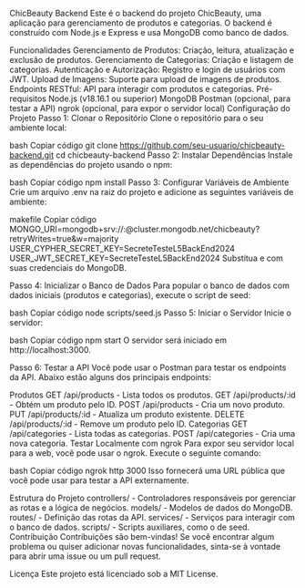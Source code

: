 ChicBeauty Backend
Este é o backend do projeto ChicBeauty, uma aplicação para gerenciamento de produtos e categorias. O backend é construído com Node.js e Express e usa MongoDB como banco de dados.

Funcionalidades
Gerenciamento de Produtos: Criação, leitura, atualização e exclusão de produtos.
Gerenciamento de Categorias: Criação e listagem de categorias.
Autenticação e Autorização: Registro e login de usuários com JWT.
Upload de Imagens: Suporte para upload de imagens de produtos.
Endpoints RESTful: API para interagir com produtos e categorias.
Pré-requisitos
Node.js (v18.16.1 ou superior)
MongoDB
Postman (opcional, para testar a API)
ngrok (opcional, para expor o servidor local)
Configuração do Projeto
Passo 1: Clonar o Repositório
Clone o repositório para o seu ambiente local:

bash
Copiar código
git clone https://github.com/seu-usuario/chicbeauty-backend.git
cd chicbeauty-backend
Passo 2: Instalar Dependências
Instale as dependências do projeto usando o npm:

bash
Copiar código
npm install
Passo 3: Configurar Variáveis de Ambiente
Crie um arquivo .env na raiz do projeto e adicione as seguintes variáveis de ambiente:

makefile
Copiar código
MONGO_URI=mongodb+srv://<usuario>:<senha>@cluster.mongodb.net/chicbeauty?retryWrites=true&w=majority
USER_CYPHER_SECRET_KEY=SecreteTesteL5BackEnd2024
USER_JWT_SECRET_KEY=SecreteTesteL5BackEnd2024
Substitua <usuario> e <senha> com suas credenciais do MongoDB.

Passo 4: Inicializar o Banco de Dados
Para popular o banco de dados com dados iniciais (produtos e categorias), execute o script de seed:

bash
Copiar código
node scripts/seed.js
Passo 5: Iniciar o Servidor
Inicie o servidor:

bash
Copiar código
npm start
O servidor será iniciado em http://localhost:3000.

Passo 6: Testar a API
Você pode usar o Postman para testar os endpoints da API. Abaixo estão alguns dos principais endpoints:

Produtos
GET /api/products - Lista todos os produtos.
GET /api/products/:id - Obtém um produto pelo ID.
POST /api/products - Cria um novo produto.
PUT /api/products/:id - Atualiza um produto existente.
DELETE /api/products/:id - Remove um produto pelo ID.
Categorias
GET /api/categories - Lista todas as categorias.
POST /api/categories - Cria uma nova categoria.
Testar Localmente com ngrok
Para expor seu servidor local para a web, você pode usar o ngrok. Execute o seguinte comando:

bash
Copiar código
ngrok http 3000
Isso fornecerá uma URL pública que você pode usar para testar a API externamente.

Estrutura do Projeto
controllers/ - Controladores responsáveis por gerenciar as rotas e a lógica de negócios.
models/ - Modelos de dados do MongoDB.
routes/ - Definição das rotas da API.
services/ - Serviços para interagir com o banco de dados.
scripts/ - Scripts auxiliares, como o de seed.
Contribuição
Contribuições são bem-vindas! Se você encontrar algum problema ou quiser adicionar novas funcionalidades, sinta-se à vontade para abrir uma issue ou um pull request.

Licença
Este projeto está licenciado sob a MIT License.